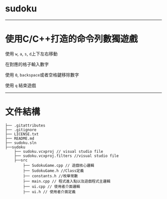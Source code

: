 # sudoku

---

# 使用C/C++打造的命令列數獨遊戲

使用 `w`, `a`, `s`, `d`上下左右移動

在對應的格子輸入數字

使用 `0`, `backspace`或者空格鍵移除數字

使用 `q` 結束遊戲

---

# 文件結構

```
├── .gitattributes
├── .gitignore
├── LICENSE.txt
├── README.md
├── sudoku.sln
├──sudoku
    ├── sudoku.vcxproj // visual studio file
    ├── sudoku.vcxproj.filters //visual studio file
    ├──src
        ├── SudokuGame.cpp // 遊戲核心邏輯
        ├── SudokuGame.h //Class定義
        ├── constants.h //枚舉常數
        ├── main.cpp // 程式進入點以及遊戲程式主邏輯
        ├── ui.cpp // 使用者介面邏輯
        ├── ui.h // 使用者介面定義
```
